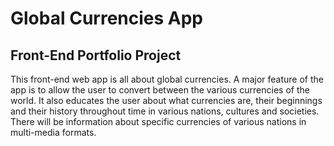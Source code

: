 # Global Currencies App

## Front-End Portfolio Project

This front-end web app is all about global currencies. A major feature of the app is to allow the user to convert between the various currencies of the world. It also educates the user about what currencies are, their beginnings and their history throughout time in various nations, cultures and societies. There will be information about specific currencies of various nations in multi-media formats.
